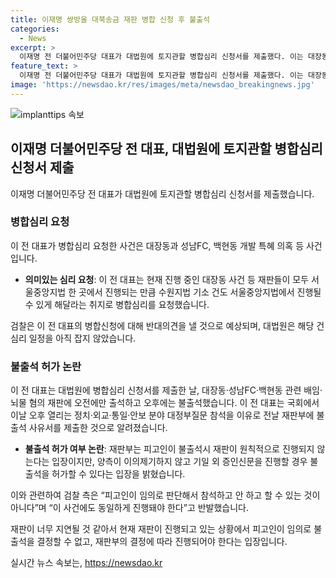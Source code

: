 ```yaml
---
title: 이재명 쌍방울 대북송금 재판 병합 신청 후 불출석
categories:
  - News
excerpt: >
  이재명 전 더불어민주당 대표가 대법원에 토지관할 병합심리 신청서를 제출했다. 이는 대장동과 성남FC, 백현동 특혜 의혹 사건을 함께 심리해달라는 취지다. 이에 대해 검찰은 반대 의견을 표명할 것으로 보이며, 대법원은 아직 심리 일정을 잡지 않았다. 이 전 대표는 기소된 사건들이 서울중앙지법에서 진행 중인 만큼 수원지법 기소 건도 함께 심리되기를 요청하고 있다. 이 전 대표는 또한 국회 대정부질문 참석을 이유로 재판에 불출석했지만, 재판부는 이를 허가하기보다는 희망하면 진행할 수 있다는 입장을 밝혔다. (출처: 이데일리)
feature_text: >
  이재명 전 더불어민주당 대표가 대법원에 토지관할 병합심리 신청서를 제출했다. 이는 대장동과 성남FC, 백현동 특혜 의혹 사건을 함께 심리해달라는 취지다. 이에 대해 검찰은 반대 의견을 표명할 것으로 보이며, 대법원은 아직 심리 일정을 잡지 않았다. 이 전 대표는 기소된 사건들이 서울중앙지법에서 진행 중인 만큼 수원지법 기소 건도 함께 심리되기를 요청하고 있다. 이 전 대표는 또한 국회 대정부질문 참석을 이유로 재판에 불출석했지만, 재판부는 이를 허가하기보다는 희망하면 진행할 수 있다는 입장을 밝혔다. (출처: 이데일리)
image: 'https://newsdao.kr/res/images/meta/newsdao_breakingnews.jpg'
---
```


<p><img src="https://newsdao.kr/res/images/meta/newsdao_breakingnews.jpg" alt="implanttips 속보" /></p>

<h2 data-ke-size="size26">이재명 더불어민주당 전 대표, 대법원에 토지관할 병합심리 신청서 제출</h2>

<p data-ke-size="size16">이재명 더불어민주당 전 대표가 대법원에 토지관할 병합심리 신청서를 제출했습니다. </p>

<h3 data-ke-size="size24">병합심리 요청</h3>

<p data-ke-size="size16">이 전 대표가 병합심리 요청한 사건은 대장동과 성남FC, 백현동 개발 특혜 의혹 등 사건입니다. </p>

<ul>
  <li><b>의미있는 심리 요청</b>: 이 전 대표는 현재 진행 중인 대장동 사건 등 재판들이 모두 서울중앙지법 한 곳에서 진행되는 만큼 수원지법 기소 건도 서울중앙지법에서 진행될 수 있게 해달라는 취지로 병합심리를 요청했습니다.</li>
</ul>

<p data-ke-size="size16">검찰은 이 전 대표의 병합신청에 대해 반대의견을 낼 것으로 예상되며, 대법원은 해당 건 심리 일정을 아직 잡지 않았습니다. </p>

<h3 data-ke-size="size24">불출석 허가 논란</h3>

<p data-ke-size="size16">이 전 대표는 대법원에 병합심리 신청서를 제출한 날, 대장동·성남FC·백현동 관련 배임·뇌물 혐의 재판에 오전에만 출석하고 오후에는 불출석했습니다. 이 전 대표는 국회에서 이날 오후 열리는 정치·외교·통일·안보 분야 대정부질문 참석을 이유로 전날 재판부에 불출석 사유서를 제출한 것으로 알려졌습니다.</p>

<ul>
  <li><b>불출석 허가 여부 논란</b>: 재판부는 피고인이 불출석시 재판이 원칙적으로 진행되지 않는다는 입장이지만, 양측이 이의제기하지 않고 기일 외 증인신문을 진행할 경우 불출석을 허가할 수 있다는 입장을 밝혔습니다.</li>
</ul>

<p data-ke-size="size16">이와 관련하여 검찰 측은 “피고인이 임의로 판단해서 참석하고 안 하고 할 수 있는 것이 아니다”며 “이 사건에도 동일하게 진행돼야 한다”고 반발했습니다.</p>

<p data-ke-size="size16">재판이 너무 지연될 것 같아서 현재 재판이 진행되고 있는 상황에서 피고인이 임의로 불출석을 결정할 수 없고, 재판부의 결정에 따라 진행되어야 한다는 입장입니다.</p>
실시간 뉴스 속보는, <a href="https://newsdao.kr" rel="dofollow">https://newsdao.kr</a>


